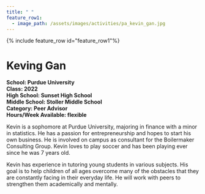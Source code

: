 ```yaml
---
title: " "
feature_row1:
  - image_path: /assets/images/activities/pa_kevin_gan.jpg
---
```


{% include feature_row id="feature_row1"%}

# Keving Gan

**School: Purdue University**  
**Class: 2022**  
**High School: Sunset High School**  
**Middle School: Stoller Middle School**  
**Category: Peer Advisor**  
**Hours/Week Available: flexible**  

Kevin is a sophomore at Purdue University, majoring in finance with a minor in statistics. He has a passion for entrepreneurship and hopes to start his own business. He is involved on campus as consultant for the Boilermaker Consulting Group. Kevin loves to play soccer and has been playing ever since he was 7 years old.    

Kevin has experience in tutoring young students in various subjects. His goal is to help children of all ages overcome many of the obstacles that they are constantly facing in their everyday life. He will work with peers to strengthen them academically and mentally.
